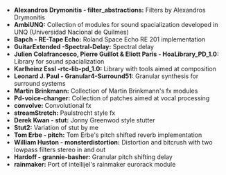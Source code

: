 * **Alexandros Drymonitis - filter_abstractions:** Filters by Alexandros Drymonitis
* **AmbiUNQ:** Collection of modules for sound spacialization developed in UNQ (Universidad Nacional de Quilmes)
* **Bapch - RE-Tape Echo:** Roland Space Echo RE 201 implementation
* **GuitarExtended -Spectral-Delay:** Spectral delay
* **Julien Colafrancesco, Pierre Guillot & Eliott Paris - HoaLibrary_PD_1.0:** Library for sound spacialization
* **Karlheinz Essl -rtc-lib-pd_1.0:** Library with tools aimed at composition
* **Leonard J. Paul - Granular4-Surround51:** Granular synthesis for surround systems
* **Martin Brinkmann:** Collection of Martin Brinkmann's fx modules
* **Pd-voice-changer:** Collection of patches aimed at vocal processing
* **convolve:** Convolutional fx
* **streamStretch:** Paulstrecht style fx
* **Derek Kwan - stut:** Jonny Greenwod style stutter
* **Stut2:** Variation of stut by me
* **Tom Erbe - pitch:** Tom Erbe's pitch shifted reverb implementation
* **William Huston - monsterdistortion:** Distortion and bitcrush with two lowpass filters stereo in and out
* **Hardoff - grannie-basher:** Granular pitch shifting delay
* **rainmaker:** Port of intellijel's rainmaker eurorack module
